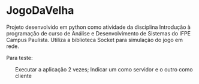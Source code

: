 # JogoDaVelha

Projeto desenvolvido em python como atividade da disciplina Introdução à programação de curso de Análise e Desenvolvimento de Sistemas do IFPE Campus Paulista. Utiliza a biblioteca Socket para simulação do jogo em rede.

Para teste:
<ol>
  <il>Executar a aplicação 2 vezes;</il>
  <il>Indicar um como servidor e o outro como cliente<il>
</ol>
